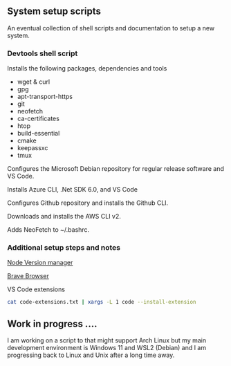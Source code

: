 ## System setup scripts

An eventual collection of shell scripts and documentation to setup a new system.

### Devtools shell script

Installs the following packages, dependencies and tools
- wget & curl 
- gpg 
- apt-transport-https 
- git 
- neofetch 
- ca-certificates 
- htop 
- build-essential 
- cmake 
- keepassxc 
- tmux

Configures the Microsoft Debian repository for regular release software and VS Code.

Installs Azure CLI, .Net SDK 6.0, and VS Code

Configures Github repository and installs the Github CLI.

Downloads and installs the AWS CLI v2.

Adds NeoFetch to ~/.bashrc.

### Additional setup steps and notes

[Node Version manager](https://github.com/nvm-sh/nvm)

[Brave Browser](https://brave.com/linux/)

VS Code extensions
```bash
cat code-extensions.txt | xargs -L 1 code --install-extension
```

## Work in progress ....    

I am working on a script to that might support Arch Linux but my main development environment is Windows 11 and WSL2 (Debian) and I am progressing back to Linux and Unix after a long time away.
